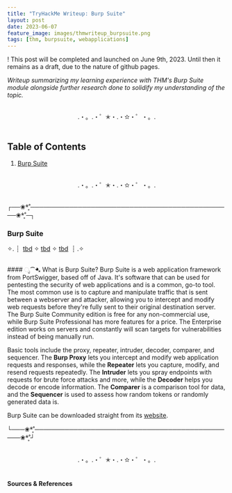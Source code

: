 ```yaml
---
title: "TryHackMe Writeup: Burp Suite"
layout: post
date: 2023-06-07
feature_image: images/thmwriteup_burpsuite.png
tags: [thm, burpsuite, webapplications]
---
```


! This post will be completed and launched on June 9th, 2023. Until then it remains as a draft, due to the nature of github pages.

*Writeup summarizing my learning experience with THM's Burp Suite module alongside further research done to solidify my understanding of the topic.*

<!--more-->

<br>
<div align="center">.・。.・゜✭・.・✫・゜・。. </div>
<br>

## Table of Contents

1. [Burp Suite](#burp-suite)

<br>
<div align="center">.・。.・゜✭・.・✫・゜・。. </div>
<br>

┌──❀*̥˚───────────────────────────────────────────────❀*̥˚─┐
### Burp Suite
✧. ┊ ⁭ [tbd](#ೃ⁀-tbd) ✧ [tbd](#ೃ⁀-tbd) ✧ [tbd](#ೃ⁀-tbd) ⁭ ⁭┊ .✧

<br>
####  ೃ⁀➷ What is Burp Suite?
Burp Suite is a web application framework from PortSwigger, based off of Java. It's software that can be used for pentesting the security of web applications and is a common, go-to tool. The most common use is to capture and manipulate traffic that is sent between a webserver and attacker, allowing you to intercept and modify web requests before they're fully sent to their original destination server. The Burp Suite Community edition is free for any non-commercial use, while Burp Suite Professional has more features for a price. The Enterprise edition works on servers and constantly will scan targets for vulnerabilities instead of being manually run. 

Basic tools include the proxy, repeater, intruder, decoder, comparer, and sequencer. The **Burp Proxy** lets you intercept and modify web application requests and responses, while the **Repeater** lets you capture, modify, and resend requests repeatedly. The **Intruder** lets you spray endpoints with requests for brute force attacks and more, while the **Decoder** helps you decode or encode information. The **Comparer** is a comparison tool for data, and the **Sequencer** is used to assess how random tokens or randomly generated data is. 

Burp Suite can be downloaded straight from its [website](https://portswigger.net/burp/releases/professional-community-2023-5-3?requestededition=community&requestedplatform=). 



└───❀*̥˚───────────────────────────────────────────────❀*̥˚┘


<br>
<div align="center">.・。.・゜✭・.・✫・゜・。. </div>
<br>



#### Sources & References
